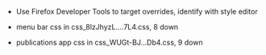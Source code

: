 - Use Firefox Developer Tools to target overrides, identify with style editor

- menu bar css in css_8lzJhyzL....7L4.css, 8 down
- publications app css in css_WUGt-BJ...Db4.css, 9 down
